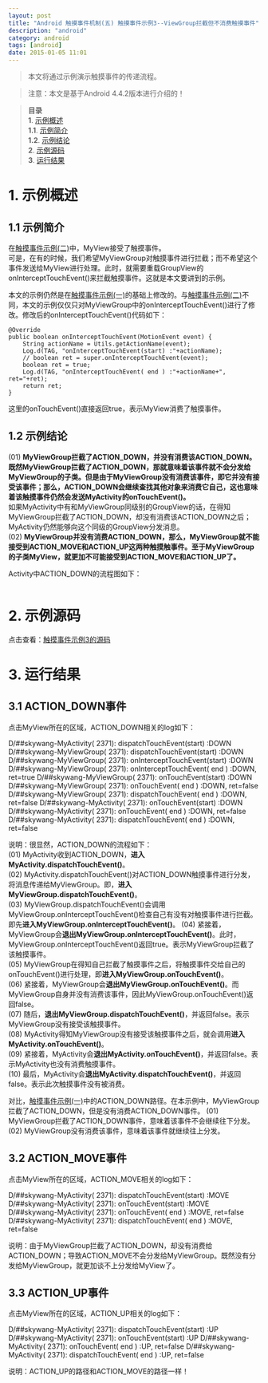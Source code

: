 ```yaml
---
layout: post
title: "Android 触摸事件机制(五) 触摸事件示例3--ViewGroup拦截但不消费触摸事件"
description: "android"
category: android
tags: [android]
date: 2015-01-05 11:01
---
```



> 本文将通过示例演示触摸事件的传递流程。

> 注意：本文是基于Android 4.4.2版本进行介绍的！

> **目录**  
> **1**. [示例概述](#anchor1)  
> **1.1**. [示例简介](#anchor1_1)  
> **1.2**. [示例结论](#anchor1_2)  
> **2**. [示例源码](#anchor2)  
> **3**. [运行结果](#anchor3)  


<a name="anchor1"></a>
# 1. 示例概述

<a name="anchor1_1"></a>
## 1.1 示例简介

在[触摸事件示例(二)][link_android_event_sample02]中，MyView接受了触摸事件。  
可是，在有的时候，我们希望MyViewGroup对触摸事件进行拦截；而不希望这个事件发送给MyView进行处理。此时，就需要重载GroupView的onInterceptTouchEvent()来拦截触摸事件。这就是本文要讲到的示例。


本文的示例仍然是在[触摸事件示例(一)][link_android_event_sample01]的基础上修改的。与[触摸事件示例(二)][link_android_event_sample02]不同，本文的示例仅仅只对MyViewGroup中的onInterceptTouchEvent()进行了修改。修改后的onInterceptTouchEvent()代码如下：


    @Override
    public boolean onInterceptTouchEvent(MotionEvent event) {
        String actionName = Utils.getActionName(event);
        Log.d(TAG, "onInterceptTouchEvent(start) :"+actionName);
        // boolean ret = super.onInterceptTouchEvent(event);
        boolean ret = true;
        Log.d(TAG, "onInterceptTouchEvent( end ) :"+actionName+", ret="+ret);
        return ret;
    }   


这里的onTouchEvent()直接返回true，表示MyView消费了触摸事件。


<a name="anchor1_2"></a>
## 1.2 示例结论

(01) **MyViewGroup拦截了ACTION_DOWN，并没有消费该ACTION_DOWN。既然MyViewGroup拦截了ACTION_DOWN，那就意味着该事件就不会分发给MyViewGroup的子类。但是由于MyViewGroup没有消费该事件，即它并没有接受该事件；那么，ACTION_DOWN会继续查找其他对象来消费它自己，这也意味着该触摸事件仍然会发送MyActivity的onTouchEvent()。**  
  如果MyActivity中有和MyViewGroup同级别的GroupView的话，在得知MyViewGroup拦截了ACTION_DOWN，却没有消费该ACTION_DOWN之后；MyActivity仍然能够向这个同级的GroupView分发消息。  
(02) **MyViewGroup并没有消费ACTION_DOWN，那么，MyViewGroup就不能接受到ACTION_MOVE和ACTION_UP这两种触摸触事件。至于MyViewGroup的子类MyView，就更加不可能接受到ACTION_MOVE和ACTION_UP了。**

Activity中ACTION_DOWN的流程图如下：

<a href="https://raw.githubusercontent.com/wangkuiwu/android_applets/master/os/pic/event/event03.jpg"><img src="https://raw.githubusercontent.com/wangkuiwu/android_applets/master/os/pic/event/event03.jpg" alt="" /></a>


<a name="anchor2"></a>
# 2. 示例源码

点击查看：[触摸事件示例3的源码][link_android_event_sample03]


<a name="anchor3"></a>
# 3. 运行结果

## 3.1 ACTION_DOWN事件

点击MyView所在的区域，ACTION_DOWN相关的log如下：

D/##skywang-MyActivity( 2371): dispatchTouchEvent(start) :DOWN
D/##skywang-MyViewGroup( 2371): dispatchTouchEvent(start) :DOWN
D/##skywang-MyViewGroup( 2371): onInterceptTouchEvent(start) :DOWN
D/##skywang-MyViewGroup( 2371): onInterceptTouchEvent( end ) :DOWN, ret=true
D/##skywang-MyViewGroup( 2371): onTouchEvent(start) :DOWN
D/##skywang-MyViewGroup( 2371): onTouchEvent( end ) :DOWN, ret=false
D/##skywang-MyViewGroup( 2371): dispatchTouchEvent( end ) :DOWN, ret=false
D/##skywang-MyActivity( 2371): onTouchEvent(start) :DOWN
D/##skywang-MyActivity( 2371): onTouchEvent( end ) :DOWN, ret=false
D/##skywang-MyActivity( 2371): dispatchTouchEvent( end ) :DOWN, ret=false



说明：很显然，ACTION_DOWN的流程如下：  
(01) MyActivity收到ACTION_DOWN，**进入MyActivity.dispatchTouchEvent()**。  
(02) MyActivity.dispatchTouchEvent()对ACTION_DOWN触摸事件进行分发，将消息传递给MyViewGroup。即，**进入MyViewGroup.dispatchTouchEvent()**。  
(03) MyViewGroup.dispatchTouchEvent()会调用MyViewGroup.onInterceptTouchEvent()检查自己有没有对触摸事件进行拦截。即先**进入MyViewGroup.onInterceptTouchEvent()**。
(04) 紧接着，MyViewGroup会**退出MyViewGroup.onInterceptTouchEvent()**。此时，MyViewGroup.onInterceptTouchEvent()返回true。表示MyViewGroup拦截了该触摸事件。  
(05) MyViewGroup在得知自己拦截了触摸事件之后，将触摸事件交给自己的onTouchEvent()进行处理，即**进入MyViewGroup.onTouchEvent()**。  
(06) 紧接着，MyViewGroup会**退出MyViewGroup.onTouchEvent()**。而MyViewGroup自身并没有消费该事件，因此MyViewGroup.onTouchEvent()返回false。  
(07) 随后，**退出MyViewGroup.dispatchTouchEvent()**，并返回false。表示MyViewGroup没有接受该触摸事件。  
(08) MyActivity得知MyViewGroup没有接受该触摸事件之后，就会调用**进入MyActivity.onTouchEvent()**。  
(09) 紧接着，MyActivity会**退出MyActivity.onTouchEvent()**，并返回false。表示MyActivity也没有消费触摸事件。  
(10) 最后，MyActivity会**退出MyActivity.dispatchTouchEvent()**，并返回false。表示此次触摸事件没有被消费。

对比，[触摸事件示例(一)][link_android_event_sample01]中的ACTION_DOWN路径。在本示例中，MyViewGroup拦截了ACTION_DOWN，但是没有消费ACTION_DOWN事件。 (01) MyViewGroup拦截了ACTION_DOWN事件，意味着该事件不会继续往下分发。 (02) MyViewGroup没有消费该事件，意味着该事件就继续往上分发。



## 3.2 ACTION_MOVE事件

点击MyView所在的区域，ACTION_MOVE相关的log如下：

D/##skywang-MyActivity( 2371): dispatchTouchEvent(start) :MOVE
D/##skywang-MyActivity( 2371): onTouchEvent(start) :MOVE
D/##skywang-MyActivity( 2371): onTouchEvent( end ) :MOVE, ret=false
D/##skywang-MyActivity( 2371): dispatchTouchEvent( end ) :MOVE, ret=false


说明：由于MyViewGroup拦截了ACTION_DOWN，却没有消费给ACTION_DOWN；导致ACTION_MOVE不会分发给MyViewGroup。既然没有分发给MyViewGroup，就更加谈不上分发给MyView了。



## 3.3 ACTION_UP事件

点击MyView所在的区域，ACTION_UP相关的log如下：

D/##skywang-MyActivity( 2371): dispatchTouchEvent(start) :UP
D/##skywang-MyActivity( 2371): onTouchEvent(start) :UP
D/##skywang-MyActivity( 2371): onTouchEvent( end ) :UP, ret=false
D/##skywang-MyActivity( 2371): dispatchTouchEvent( end ) :UP, ret=false


说明：ACTION_UP的路径和ACTION_MOVE的路径一样！


[link_android_event_sample01]: https://github.com/wangkuiwu/android_applets/tree/master/api_guide/app_components/events/01_event_default/EventTest
[link_android_event_sample02]: https://github.com/wangkuiwu/android_applets/tree/master/api_guide/app_components/events/02_event_view/EventTest
[link_android_event_sample03]: https://github.com/wangkuiwu/android_applets/tree/master/api_guide/app_components/events/03_event_viewgourp/EventTest
[link_android_event_sample04]: https://github.com/wangkuiwu/android_applets/tree/master/api_guide/app_components/events/04_event_viewgourp/EventTest
[link_android_event_sample05]: https://github.com/wangkuiwu/android_applets/tree/master/api_guide/app_components/events/05_event_viewgourp/EventTest

